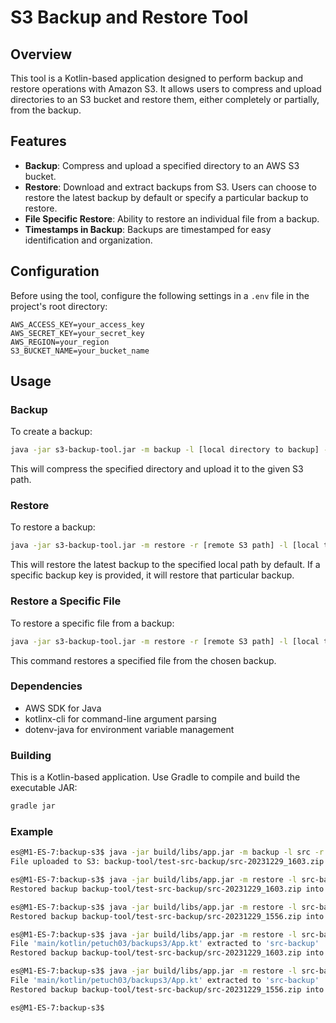 # S3 Backup and Restore Tool

## Overview

This tool is a Kotlin-based application designed to perform backup and restore operations with Amazon S3. 
It allows users to compress and upload directories to an S3 bucket and restore them, either completely or partially, from the backup.

## Features

- **Backup**: Compress and upload a specified directory to an AWS S3 bucket.
- **Restore**: Download and extract backups from S3. Users can choose to restore the latest backup by default or specify a particular backup to restore.
- **File Specific Restore**: Ability to restore an individual file from a backup.
- **Timestamps in Backup**: Backups are timestamped for easy identification and organization.

## Configuration
Before using the tool, configure the following settings in a `.env` file in the project's root directory:

```
AWS_ACCESS_KEY=your_access_key
AWS_SECRET_KEY=your_secret_key
AWS_REGION=your_region
S3_BUCKET_NAME=your_bucket_name
```

## Usage

### Backup

To create a backup:

```bash
java -jar s3-backup-tool.jar -m backup -l [local directory to backup] -r [remote S3 path] 
```
This will compress the specified directory and upload it to the given S3 path.

### Restore
To restore a backup:
```bash
java -jar s3-backup-tool.jar -m restore -r [remote S3 path] -l [local target path] -bk [optional specific backup key]
```
This will restore the latest backup to the specified local path by default. 
If a specific backup key is provided, it will restore that particular backup.

### Restore a Specific File
To restore a specific file from a backup:
```bash
java -jar s3-backup-tool.jar -m restore -r [remote S3 path] -l [local target path] -rf [specific file to restore] -bk [optional specific backup key]
```
This command restores a specified file from the chosen backup.

### Dependencies

* AWS SDK for Java
* kotlinx-cli for command-line argument parsing
* dotenv-java for environment variable management

### Building

This is a Kotlin-based application. Use Gradle to compile and build the executable JAR:
```bash
gradle jar
```

### Example

```bash
es@M1-ES-7:backup-s3$ java -jar build/libs/app.jar -m backup -l src -r backup-tool/test-src-backup
File uploaded to S3: backup-tool/test-src-backup/src-20231229_1603.zip

es@M1-ES-7:backup-s3$ java -jar build/libs/app.jar -m restore -l src-backup -r backup-tool/test-src-backup
Restored backup backup-tool/test-src-backup/src-20231229_1603.zip into src-backup

es@M1-ES-7:backup-s3$ java -jar build/libs/app.jar -m restore -l src-backup -r backup-tool/test-src-backup -bk 20231229_1556
Restored backup backup-tool/test-src-backup/src-20231229_1556.zip into src-backup

es@M1-ES-7:backup-s3$ java -jar build/libs/app.jar -m restore -l src-backup -r backup-tool/test-src-backup -rf main/kotlin/petuch03/backups3/App.kt
File 'main/kotlin/petuch03/backups3/App.kt' extracted to 'src-backup'
Restored backup backup-tool/test-src-backup/src-20231229_1603.zip into src-backup

es@M1-ES-7:backup-s3$ java -jar build/libs/app.jar -m restore -l src-backup -r backup-tool/test-src-backup -rf main/kotlin/petuch03/backups3/App.kt -bk 20231229_1556
File 'main/kotlin/petuch03/backups3/App.kt' extracted to 'src-backup'
Restored backup backup-tool/test-src-backup/src-20231229_1556.zip into src-backup

es@M1-ES-7:backup-s3$ 
```
